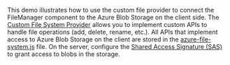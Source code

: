 This demo illustrates how to use the custom file provider to connect the FileManager component to the Azure Blob Storage on the client side. The [Custom File System Provider](/Documentation/ApiReference/UI_Components/dxFileManager/File_System_Providers/Custom) allows you to implement custom APIs to handle file operations (add, delete, rename, etc.). All APIs that implement access to Azure Blob Storage on the client are stored in the <a href="https://js.devexpress.com/Demos/WidgetsGallery/JSDemos/shared/azure-file-system.js" target="_blank">azure-file-system.js</a> file. On the server, configure the [Shared Access Signature (SAS)](https://docs.microsoft.com/en-us/azure/storage/common/storage-sas-overview) to grant access to blobs in the storage.
